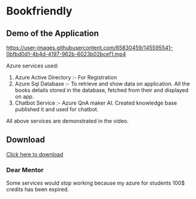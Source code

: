 # Bookfriendly

## Demo of the Application



https://user-images.githubusercontent.com/65830459/145595541-0bfbd0d1-4b4d-4197-962b-6023b02bcef1.mp4

Azure services used:
1) Azure Active Directory :- For Registration
2) Azure Sql Database :- To retrieve and show data on application. All the books details stored in the database, fetched from their and displayed on app.
3) Chatbot Service :- Azure QnA maker AI. Created knowledge base published it and used for chatbot.

All above services are demonstrated in the video.

## Download
<a href="https://github.com/amonikag/SmartReaders/releases/download/untagged-dccc26a318ae6107b613/SmartReaders.apk"> Click here to download </a>

### Dear Mentor
Some services would stop working because my azure for students 100$ credits has been expired.
